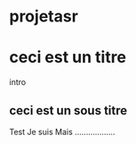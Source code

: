 # projetasr

# ceci est un titre
intro
## ceci est un sous titre

Test Je suis 
Mais ..................
